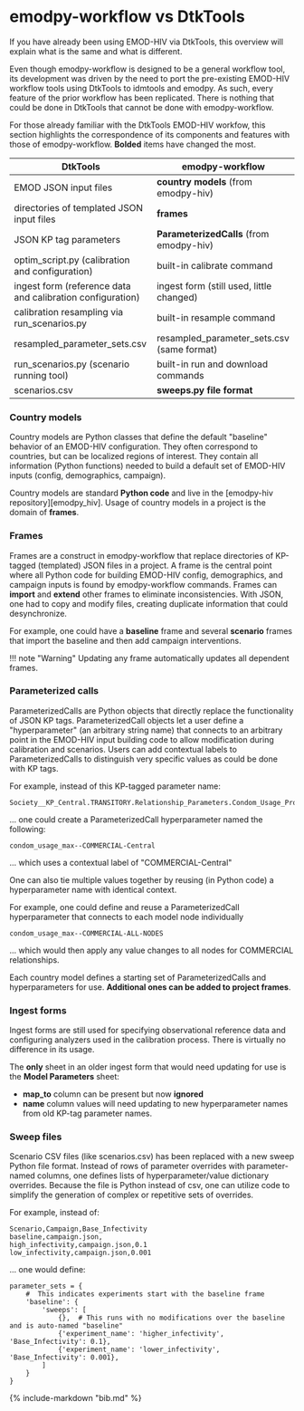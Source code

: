 # emodpy-workflow vs DtkTools

If you have already been using EMOD-HIV via DtkTools, this overview will explain
what is the same and what is different.

Even though emodpy-workflow is designed to be a general workflow tool, its development
was driven by the need to port the pre-existing EMOD-HIV workflow tools using DtkTools
to idmtools and emodpy. As such, every feature of the prior workflow has been replicated.
There is nothing that could be done in DtkTools that cannot be done with emodpy-workflow.

For those already familiar with the DtkTools EMOD-HIV workfow, this section highlights 
the correspondence of its components and features with those of emodpy-workflow. 
**Bolded** items have changed the most.


| DtkTools | emodpy-workflow |
| --- | --- |
| EMOD JSON input files | **country models** (from emodpy-hiv) |
| directories of templated JSON input files | **frames** |
| JSON KP tag parameters | **ParameterizedCalls** (from emodpy-hiv) |
| optim_script.py (calibration and configuration) | built-in calibrate command |
| ingest form (reference data and calibration configuration) | ingest form (still used, little changed) |
| calibration resampling via run_scenarios.py | built-in resample command |
| resampled_parameter_sets.csv | resampled_parameter_sets.csv (same format) |
| run_scenarios.py (scenario running tool) | built-in run and download commands |
| scenarios.csv | **sweeps.py file format** |

### Country models

Country models are Python classes that define the default "baseline" behavior of an
EMOD-HIV configuration. They often correspond to countries, but can be localized
regions of interest. They contain all information (Python functions) needed to build
a default set of EMOD-HIV inputs (config, demographics, campaign).

Country models are standard **Python code** and live in the
[emodpy-hiv repository][emodpy_hiv].
Usage of country models in a project is the domain of **frames**.

### Frames

Frames are a construct in emodpy-workflow that replace directories of KP-tagged
(templated) JSON files in a project. A frame is the central point where all Python
code for building EMOD-HIV config, demographics, and campaign inputs is found by
emodpy-workflow commands. Frames can **import** and **extend** other frames to
eliminate inconsistencies. With JSON, one had to copy and modify files, creating
duplicate information that could desynchronize.

For example, one could have a **baseline** frame and several **scenario** frames
that import the baseline and then add campaign interventions.

!!! note "Warning"
    Updating any frame automatically updates all dependent frames.

### Parameterized calls

ParameterizedCalls are Python objects that directly replace the functionality of
JSON KP tags. ParameterizedCall objects let a user define a "hyperparameter"
(an arbitrary string name) that connects to an arbitrary point in the EMOD-HIV
input building code to allow modification during calibration and scenarios.
Users can add contextual labels to ParameterizedCalls to distinguish very specific
values as could be done with KP tags.

For example, instead of this KP-tagged parameter name:

```
Society__KP_Central.TRANSITORY.Relationship_Parameters.Condom_Usage_Probability.Max 
```

... one could create a ParameterizedCall hyperparameter named the following:

```
condom_usage_max--COMMERCIAL-Central
```

... which uses a contextual label of "COMMERCIAL-Central"

One can also tie multiple values together by reusing (in Python code) a hyperparameter
name with identical context.

For example, one could define and reuse a ParameterizedCall hyperparameter that connects to
each model node individually

```
condom_usage_max--COMMERCIAL-ALL-NODES
```

... which would then apply any value changes to all nodes for COMMERCIAL relationships.

Each country model defines a starting set of ParameterizedCalls and hyperparameters
for use. **Additional ones can be added to project frames**.

### Ingest forms

Ingest forms are still used for specifying observational reference data and configuring
analyzers used in the calibration process. There is virtually no difference in its usage.

The **only** sheet in an older ingest form that would need updating for use is the 
**Model Parameters** sheet:

- **map_to** column can be present but now **ignored**
- **name** column values will need updating to new hyperparameter names from old KP-tag parameter names.

### Sweep files

Scenario CSV files (like scenarios.csv) has been replaced with a new sweep Python
file format. Instead of rows of parameter overrides with parameter-named columns,
one defines lists of hyperparameter/value dictionary overrides.  Because the file
is Python instead of csv, one can utilize code to simplify the generation of complex
or repetitive sets of overrides.

For example, instead of:
```
Scenario,Campaign,Base_Infectivity
baseline,campaign.json,
high_infectivity,campaign.json,0.1
low_infectivity,campaign.json,0.001
```

... one would define:
```
parameter_sets = {
    #  This indicates experiments start with the baseline frame
    'baseline': {
        'sweeps': [
            {},  # This runs with no modifications over the baseline and is auto-named "baseline"
            {'experiment_name': 'higher_infectivity', 'Base_Infectivity': 0.1},
            {'experiment_name': 'lower_infectivity', 'Base_Infectivity': 0.001},
        ]
    }
}
```

{%
    include-markdown "bib.md"
%}
